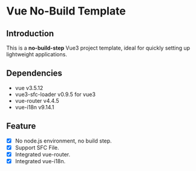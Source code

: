 # Vue No-Build Template

## Introduction

This is a **no-build-step** Vue3 project template, ideal for quickly setting up lightweight applications.

## Dependencies

- vue v3.5.12
- vue3-sfc-loader v0.9.5 for vue3
- vue-router v4.4.5
- vue-i18n v9.14.1

## Feature

- [x] No node.js environment, no build step.
- [x] Support SFC File.
- [x] Integrated vue-router.
- [x] Integrated vue-i18n.
